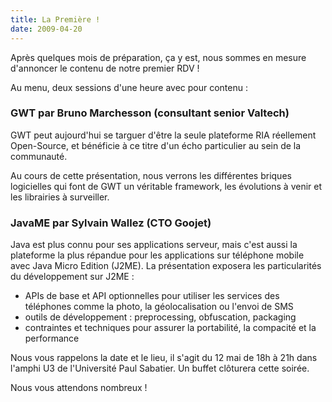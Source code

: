 ```yaml
---
title: La Première !
date: 2009-04-20
---
```


Après quelques mois de préparation, ça y est, nous sommes en mesure d'annoncer
le contenu de notre premier RDV !

<!--more-->

Au menu, deux sessions d'une heure avec pour contenu :

### GWT par Bruno Marchesson (consultant senior Valtech)

GWT peut aujourd'hui se targuer d'être la seule plateforme RIA réellement
Open-Source, et bénéficie à ce titre d'un écho particulier au sein de la
communauté.

Au cours de cette présentation, nous verrons les différentes briques logicielles
qui font de GWT un véritable framework, les évolutions à venir et les librairies
à surveiller.

### JavaME par Sylvain Wallez (CTO Goojet)

Java est plus connu pour ses applications serveur, mais c'est aussi la
plateforme la plus répandue pour les applications sur téléphone mobile avec
Java Micro Edition (J2ME). La présentation exposera les particularités du
développement sur J2ME :

* APIs de base et API optionnelles pour utiliser les services des téléphones
  comme la photo, la géolocalisation ou l'envoi de SMS
* outils de développement : preprocessing, obfuscation, packaging
* contraintes et techniques pour assurer la portabilité, la compacité et la
  performance

Nous vous rappelons la date et le lieu, il s'agit du 12 mai de 18h à 21h dans
l'amphi U3 de l'Université Paul Sabatier. Un buffet clôturera cette soirée.

Nous vous attendons nombreux !
